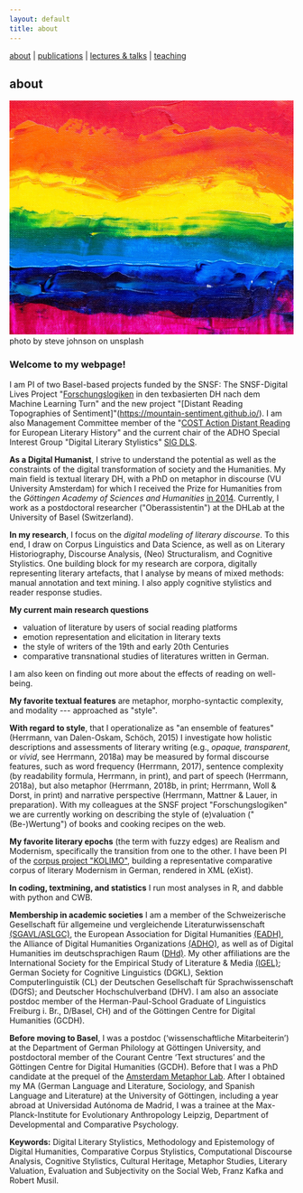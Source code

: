 ```yaml
---
layout: default
title: about
---
```


[about](about.md)  |  [publications](publications.md)  |  [lectures & talks](lectures_talks.md)  |  [teaching](teaching.md)


## about

![colors](./assets/img/steve-johnson-JLfem8ViKVA-unsplash.jpg)
photo by steve johnson on unsplash

### Welcome to my webpage!

I am PI of two Basel-based projects funded by the SNSF: The SNSF-Digital Lives Project "[Forschungslogiken](http://www.forschungslogiken.net/en/) in den texbasierten DH nach dem Machine Learning Turn" and the new project "[Distant Reading Topographies of Sentiment]"(https://mountain-sentiment.github.io/). I am also Management Committee member of the "[COST Action Distant Reading](https://www.distant-reading.net/) for European Literary History" and the current chair of the ADHO Special Interest Group "Digital Literary Stylistics" [SIG DLS](https://dls.hypotheses.org).

**As a Digital Humanist**, I strive to understand the potential as well as the constraints of the digital transformation of society and the Humanities. 
My main field is textual literary DH, with a PhD on metaphor in discourse (VU University Amsterdam) for which I received the Prize for Humanities from the *Göttingen Academy of Sciences and Humanities* [in 2014](https://adw-goe.de/en/awards/categories/preis-fuer-geisteswissenschaften/preistraeger/).
Currently, I work as a postdoctoral researcher ("Oberassistentin") at the DHLab at the University of Basel (Switzerland).

**In my research**, I focus on the *digital modeling of literary discourse*. To this end, I draw on Corpus Linguistics and Data Science, as well as on Literary Historiography, Discourse Analysis, (Neo) Structuralism, and Cognitive Stylistics. One building block for my research are corpora, digitally representing literary artefacts, that I analyse by means of mixed methods: manual annotation and text mining. I also apply cognitive stylistics and reader response studies.

**My current main research questions**
- valuation of literature by users of social reading platforms
- emotion representation and elicitation in literary texts
- the style of writers of the 19th and early 20th Centuries
- comparative transnational studies of literatures written in German.

I am also keen on finding out more about the effects of reading on well-being.


**My favorite textual features** are metaphor, morpho-syntactic complexity, and modality --- approached as "style".

**With regard to style**, that I operationalize as "an ensemble of features" (Herrmann, van Dalen-Oskam, Schöch, 2015) I investigate how holistic descriptions and assessments of literary writing (e.g., *opaque, transparent*, or *vivid*, see Herrmann, 2018a) may be measured by formal discourse features, such as word frequency (Herrmann, 2017), sentence complexity (by readability formula, Herrmann, in print), and part of speech (Herrmann, 2018a), but also metaphor (Herrmann, 2018b, in print; Herrmann, Woll & Dorst, in print) and narrative perspective (Herrmann, Mattner & Lauer, in preparation).  With my colleagues at the SNSF project "Forschungslogiken" we are currently working on describing the style of (e)valuation ("(Be-)Wertung") of books and cooking recipes on the web.

**My favorite literary epochs** (the term with fuzzy edges) are Realism and Modernism, specifically the transition from one to the other. I have been PI of the [corpus project "KOLIMO"](https://kolimo.uni-goettingen.de/index.html), building a representative comparative corpus of literary Modernism in German, rendered in XML (eXist). 

**In coding, textmining, and statistics** I run most analyses in R, and dabble with python and CWB.

**Membership in academic societies** I am a member of the Schweizerische Gesellschaft für allgemeine und vergleichende Literaturwissenschaft [(SGAVL/ASLGC)](https://sagw.ch/sgavl/), the European Association for Digital Humanities [(EADH)](https://eadh.org/), the Alliance of Digital Humanities Organizations [(ADHO)](http://adho.org/), as well as of Digital Humanities im deutschsprachigen Raum ([DHd)](http://dig-hum.de/ueber-dhd). My other affiliations are the International Society for the Empirical Study of Literature & Media [(IGEL)](https://sites.google.com/igelassoc.org/igel2018/home); German Society for Cognitive Linguistics (DGKL), Sektion Computerlinguistik (CL) der Deutschen Gesellschaft für Sprachwissenschaft (DGfS); and Deutscher Hochschulverband (DHV). I am also an associate postdoc member of the Herman-Paul-School Graduate of Linguistics Freiburg i. Br., D/Basel, CH) and of the Göttingen Centre for Digital Humanities (GCDH).

**Before moving to Basel**, I was a postdoc (‘wissenschaftliche Mitarbeiterin’) at the Department of German Philology at Göttingen University, and postdoctoral member of the Courant Centre ‘Text structures’ and the Göttingen Centre for Digital Humanities (GCDH). Before that I was a PhD candidate at the prequel of the [Amsterdam Metaphor Lab](http://metaphorlab.org/). After I obtained my MA (German Language and Literature, Sociology, and Spanish Language and Literature) at the University of Göttingen, including a year abroad at Universidad Autónoma de Madrid, I was a trainee at the Max-Planck-Institute for Evolutionary Anthropology Leipzig, Department of Developmental and Comparative Psychology.


**Keywords:** Digital Literary Stylistics, Methodology and Epistemology of Digital Humanities, Comparative Corpus Stylistics, Computational Discourse Analysis, Cognitive Stylistics, Cultural Heritage, Metaphor Studies, Literary Valuation, Evaluation and Subjectivity on the Social Web, Franz Kafka and Robert Musil.

